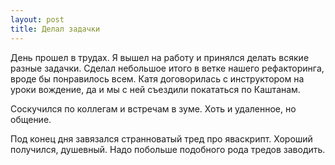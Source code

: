 ```yaml
---
layout: post
title: Делал задачки
---
```


День прошел в трудах. Я вышел на работу и принялся делать всякие разные задачки. Сделал небольшое итого в ветке нашего рефакторинга, вроде бы понравилось всем. Катя договорилась с инструктором на уроки вождение, да и мы с ней съездили покататься по Каштанам.

Соскучился по коллегам и встречам в зуме. Хоть и удаленное, но общение.

Под конец дня завязался странноватый тред про яваскрипт. Хороший получился, душевный. Надо побольше подобного рода тредов заводить.